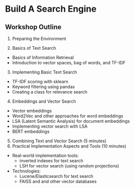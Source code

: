 # Build A Search Engine


## Workshop Outline

1. Preparing the Environment
   
2. Basics of Text Search
* Basics of Information Retrieval
* Introduction to vector spaces, bag of words, and TF-IDF

3. Implementing Basic Text Search
* TF-IDF scoring with sklearn
* Keyword filtering using pandas
* Creating a class for relevance search

4. Embeddings and Vector Search
* Vector embeddings
* Word2Vec and other approaches for word embeddings
* LSA (Latent Semantic Analysis) for document embeddings
* Implementing vector search with LSA
* BERT embeddings

5. Combining Text and Vector Search (5 minutes)
6. Practical Implementation Aspects and Tools (10 minutes)
* Real-world implementation tools:
     * inverted indexes for text search
     * LSH for vector search (using random projections)
* Technologies:
     * Lucene/Elasticsearch for text search
     * FAISS and and other vector databases
